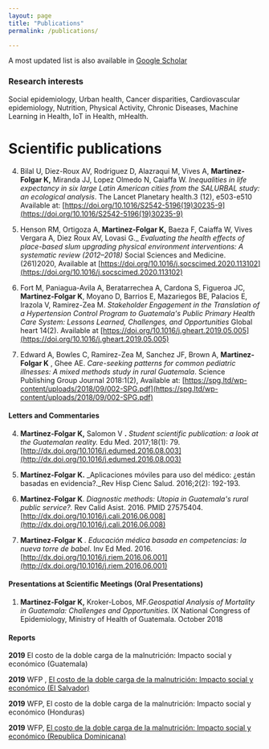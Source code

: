 ```yaml
---
layout: page
title: "Publications"
permalink: /publications/

---
```


A most updated list is also available in [Google Scholar](https://scholar.google.com/citations?user=cAUPpBgAAAAJ) 

### Research interests
Social epidemiology, Urban health, Cancer disparities, Cardiovascular epidemiology, Nutrition, Physical Activity, Chronic Diseases, Machine Learning in Health, IoT in Health, mHealth.



# Scientific publications


4. Bilal U, Diez-Roux AV, Rodriguez D, Alazraqui M, Vives A, **Martinez-Folgar K,** Miranda JJ, Lopez Olmedo N, Caiaffa W. _Inequalities in life expectancy in six large Latin American cities from the SALURBAL study: an ecological analysis_. The Lancet Planetary health.3 (12), e503-e510 Available at: [https://doi.org/10.1016/S2542-5196(19)30235-9](https://doi.org/10.1016/S2542-5196(19)30235-9)


3. Henson RM, Ortigoza A, **Martinez-Folgar K,** Baeza F, Caiaffa W, Vives Vergara A, Diez Roux AV, Lovasi G._ _Evaluating the health effects of place-based slum upgrading physical environment interventions: A systematic review (2012–2018)_ Social Sciences and Medicine. (261)2020, Available at [https://doi.org/10.1016/j.socscimed.2020.113102](https://doi.org/10.1016/j.socscimed.2020.113102)


2. Fort M, Paniagua-Avila A, Beratarrechea A, Cardona S, Figueroa JC, **Martinez-Folgar K**, Moyano D, Barrios E, Mazariegos BE, Palacios E, Irazola V, Ramirez-Zea M. _Stakeholder Engagement in the Translation of a Hypertension Control Program to Guatemala's Public Primary Health Care System: Lessons Learned, Challenges, and Opportunities_ Global heart 14(2). Available at [https://doi.org/10.1016/j.gheart.2019.05.005](https://doi.org/10.1016/j.gheart.2019.05.005) 


1. Edward A, Bowles C, Ramirez-Zea M, Sanchez JF, Brown A, **Martinez-Folgar K** , Ghee AE. _Care-seeking patterns for common pediatric illnesses: A mixed methods study in rural Guatemala_. Science Publishing Group Journal 2018:1(2), Available at: [https://spg.ltd/wp-content/uploads/2018/09/002-SPG.pdf](https://spg.ltd/wp-content/uploads/2018/09/002-SPG.pdf)


#### Letters and Commentaries

4. **Martinez-Folgar K,** Salomon V **.** _Student scientific publication: a look at the Guatemalan reality._ Edu Med. 2017;18(1): 79. [http://dx.doi.org/10.1016/j.edumed.2016.08.003](http://dx.doi.org/10.1016/j.edumed.2016.08.003)

3. **Martínez-Folgar K.** _Aplicaciones móviles para uso del médico: ¿están basadas en evidencia?._Rev Hisp Cienc Salud. 2016;2(2): 192-193.

2. **Martinez-Folgar K**. _Diagnostic methods: Utopia in Guatemala&#39;s rural public service?._ Rev Calid Asist. 2016. PMID 27575404. [http://dx.doi.org/10.1016/j.cali.2016.06.008](http://dx.doi.org/10.1016/j.cali.2016.06.008)

1. **Martinez-Folgar K** _. Educación médica basada en competencias: la nueva torre de babel_. Inv Ed Med. 2016. [http://dx.doi.org/10.1016/j.riem.2016.06.001](http://dx.doi.org/10.1016/j.riem.2016.06.001)

#### Presentations at Scientific Meetings (Oral Presentations)

1. **Martinez-Folgar K,** Kroker-Lobos, MF._Geospatial Analysis of Mortality in Guatemala: Challenges and Opportunities._ IX National Congress of Epidemiology, Ministry of Health of Guatemala. October 2018


#### Reports

**2019** El costo de la doble carga de la malnutrición: Impacto social y económico (Guatemala) 

**2019** WFP , [El costo de la doble carga de la malnutrición: Impacto social y económico (El Salvador)](https://es.wfp.org/publicaciones/el-costo-de-la-doble-carga-de-la-malnutricion-el-salvador)

**2019** WFP, El costo de la doble carga de la malnutrición: Impacto social y económico (Honduras)

**2019** WFP, [El costo de la doble carga de la malnutrición: Impacto social y económico (Republica Dominicana)](https://es.wfp.org/el-costo-de-la-doble-carga-de-la-malnutricion-republica-dominicana)




